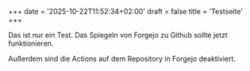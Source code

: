 +++
date = '2025-10-22T11:52:34+02:00'
draft = false
title = 'Testseite'
+++

Das ist nur ein Test. Das Spiegeln von Forgejo zu Github sollte jetzt funktionieren.

Außerdem sind die Actions auf dem Repository in Forgejo deaktiviert.
